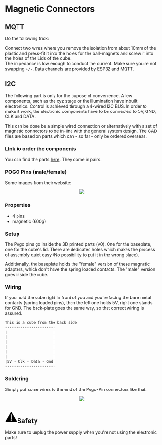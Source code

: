 # Magnetic Connectors

## MQTT

Do the following trick:

Connect two wires where you remove the isolation from about 10mm of the plastic and press-fit it into the holes for the ball-magnets and screw it into the holes of the Lids of the cube.  
The impedance is low enough to conduct the current. Make sure you're not swapping ```+/-```. Data channels are provided by ESP32 and MQTT.


## I2C

The following part is only for the pupose of convenience. A few components, such as the xyz stage or the illumination have inbuilt electronics. Control is achieved through a 4-wired I2C BUS. In order to make it work, the electronic components have to be connected to 5V, GND, CLK and DATA.

This can be done be a simple wired connection or alternatively with a set of magnetic connectors to be in-line with the general system design. The CAD files are based on parts which can - so far - only be ordered overseas.

### Link to order the components
You can find the parts [here](https://www.alibaba.com/product-detail/Hytepro-usb-panel-mount-magnetic-pogo_60802915253.html?spm=a2700.7724857.normalList.2.78171d18RHvp0G&s=p).
They come in pairs.

### POGO Pins (male/female)
Some images from their website:
<p align="center">
<img src="./IMAGES/PogoPins_1.png" width=300>
</p>

### Properties
* 4 pins
* magnetic (600g)

### Setup
The Pogo pins go inside the 3D printed parts (v0). One for the baseplate, one for the cube's lid. There are dedicated holes which makes the process of assembly quiet easy (No possibility to put it in the wrong place).

Additionally, the baseplate holds the "female" version of these magnetic adapters, which don't have the spring loaded contacts. The "male" version goes inside the cube.

### Wiring
If you hold the cube right in front of you and you're facing the bare metal contacts (spring loaded pins), then the left one holds 5V, right one stands for GND. The back-plate goes the same way, so that correct wiring is assured.

```
This is a cube from the back side
-----------------------
|					  |
|					  |
|					  |
|					  |
|					  |
|					  |
|5V - Clk - Data - Gnd|
-----------------------
```

### Soldering
Simply put some wires to the end of the Pogo-Pin connectors like that:
<p align="center">
<img src="./IMAGES/PogoPins_2.png" width=300>
</p>

## <img src="./IMAGES/Y.png" width=40>Safety
Make sure to unplug the power supply when you're not using the electronic parts!
